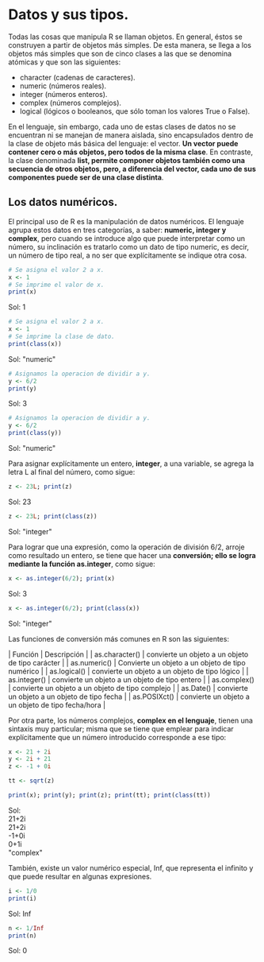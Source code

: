 # Datos y sus tipos.

Todas las cosas que manipula R se llaman objetos. En general, éstos se construyen a partir de objetos más simples. De esta manera, se llega a los objetos más simples que son de cinco clases a las que se denomina atómicas y que son las siguientes:

* character (cadenas de caracteres).
* numeric (números reales).
* integer (números enteros).
* complex (números complejos).
* logical (lógicos o booleanos, que sólo toman los valores True o False).

En el lenguaje, sin embargo, cada uno de estas clases de datos no se encuentran ni se manejan de manera aislada, sino encapsulados dentro de la clase de objeto más básica del lenguaje: el vector. **Un vector puede contener cero o más objetos, pero todos de la misma clase**. En contraste, la clase denominada **list, permite componer objetos también como una secuencia de otros objetos, pero, a diferencia del vector, cada uno de sus componentes puede ser de una clase distinta**.

## Los datos numéricos.
El principal uso de R es la manipulación de datos numéricos. El lenguaje agrupa estos datos en tres categorías, a saber: **numeric, integer y complex**, pero cuando se introduce algo que puede interpretar como un número, su inclinación es tratarlo como un dato de tipo numeric, es decir, un número de tipo real, a no ser que explícitamente se indique otra cosa.

```R
# Se asigna el valor 2 a x.
x <- 1
# Se imprime el valor de x.
print(x)
```
Sol: 1  

```R
# Se asigna el valor 2 a x.
x <- 1
# Se imprime la clase de dato.
print(class(x))
```
Sol: "numeric"  

```R
# Asignamos la operacion de dividir a y.
y <- 6/2 
print(y)
```
Sol: 3

```R
# Asignamos la operacion de dividir a y.
y <- 6/2 
print(class(y))
```
Sol: "numeric"  

Para asignar explícitamente un entero, **integer**, a una variable, se agrega la letra L al final del número, como sigue:  

```R
z <- 23L; print(z)
```
Sol: 23

```R
z <- 23L; print(class(z))
```
Sol: "integer"  

Para lograr que una expresión, como la operación de división 6/2, arroje como resultado un entero, se tiene que hacer una **conversión; ello se logra mediante la función as.integer**, como sigue:

```R
x <- as.integer(6/2); print(x)
```
Sol: 3  

```R
x <- as.integer(6/2); print(class(x))
```
Sol: "integer"  

Las funciones de conversión más comunes en R son las siguientes:  

| Función | Descripción |
| as.character() | convierte un objeto a un objeto de tipo carácter |
| as.numeric() | Convierte un objeto a un objeto de tipo numérico |
| as.logical() | convierte un objeto a un objeto de tipo lógico |
| as.integer() | convierte un objeto a un objeto de tipo entero |
| as.complex() | convierte un objeto a un objeto de tipo complejo |
| as.Date() | convierte un objeto a un objeto de tipo fecha |
| as.POSIXct() | convierte un objeto a un objeto de tipo fecha/hora |

Por otra parte, los números complejos, **complex en el lenguaje**, tienen una sintaxis muy particular; misma que se tiene que emplear para indicar explícitamente que un número introducido corresponde a ese tipo:  

```R
x <- 21 + 2i
y <- 2i + 21
z <- -1 + 0i

tt <- sqrt(z)

print(x); print(y); print(z); print(tt); print(class(tt))
```
Sol:  
21+2i  
21+2i  
-1+0i  
0+1i  
"complex"  

También, existe un valor numérico especial, Inf, que representa el infinito y que puede resultar en algunas expresiones.

```R
i <- 1/0
print(i)
```
Sol: Inf  

```R
n <- 1/Inf
print(n)
```
Sol: 0  


